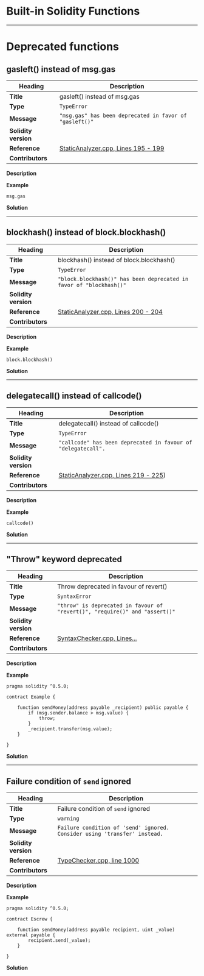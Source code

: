 # Built-in Solidity Functions

---

# Deprecated functions

## gasleft() instead of msg.gas

|Heading|Description|
|-|-|
|**Title**|gasleft() instead of msg.gas|
|**Type**|`TypeError`|
|**Message**|```"msg.gas" has been deprecated in favor of "gasleft()"```|
|**Solidity version**||
|**Reference**|[StaticAnalyzer.cpp, Lines 195 - 199](https://github.com/ethereum/solidity/blob/f05805c955f73fd2ea1d14dc9edf14b472631b17/libsolidity/analysis/StaticAnalyzer.cpp#L195-L199)|
|**Contributors**||


**Description**

**Example**

```solidity
msg.gas
```

**Solution**



---

## blockhash() instead of block.blockhash()

|Heading|Description|
|-|-|
|**Title**|blockhash() instead of block.blockhash()|
|**Type**|`TypeError`|
|**Message**|```"block.blockhash()" has been deprecated in favor of "blockhash()"```|
|**Solidity version**||
|**Reference**|[StaticAnalyzer.cpp, Lines 200 - 204](https://github.com/ethereum/solidity/blob/f05805c955f73fd2ea1d14dc9edf14b472631b17/libsolidity/analysis/StaticAnalyzer.cpp#L200-L204)|
|**Contributors**||


**Description**

**Example**

```solidity
block.blockhash()
```

**Solution**



---

## delegatecall() instead of callcode()

|Heading|Description|
|-|-|
|**Title**|delegatecall() instead of callcode()|
|**Type**|`TypeError`|
|**Message**|```"callcode" has been deprecated in favour of "delegatecall".```|
|**Solidity version**||
|**Reference**|[StaticAnalyzer.cpp, Lines 219 - 225](https://github.com/ethereum/solidity/blob/f05805c955f73fd2ea1d14dc9edf14b472631b17/libsolidity/analysis/StaticAnalyzer.cpp#L219-L225))|
|**Contributors**||


**Description**

**Example**

```solidity
callcode()
```

**Solution**



---

## "Throw" keyword deprecated

|Heading|Description|
|-|-|
|**Title**|Throw deprecated in favour of revert()|
|**Type**|`SyntaxError`|
|**Message**|```"throw" is deprecated in favour of "revert()", "require()" and "assert()"```|
|**Solidity version**||
|**Reference**|[SyntaxChecker.cpp, Lines...](#)|
|**Contributors**||


**Description**

**Example**

```solidity
pragma solidity ^0.5.0;

contract Example {

    function sendMoney(address payable _recipient) public payable {
        if (msg.sender.balance > msg.value) {
            throw;
        }
        _recipient.transfer(msg.value);
    }

}
```
**Solution**

---

## Failure condition of `send` ignored

|Heading|Description|
|-|-|
|**Title**|Failure condition of `send` ignored|
|**Type**|`warning`|
|**Message**|```Failure condition of 'send' ignored. Consider using 'transfer' instead.```|
|**Solidity version**||
|**Reference**|[TypeChecker.cpp, line 1000](https://github.com/ethereum/solidity/blob/78be93856b469ca45da87ad372427cf18752b042/libsolidity/analysis/TypeChecker.cpp#L1100)|
|**Contributors**||


**Description**

**Example**

```
pragma solidity ^0.5.0;

contract Escrew {

    function sendMoney(address payable recipient, uint _value) external payable {
        recipient.send(_value);
    }

}
```

**Solution**
